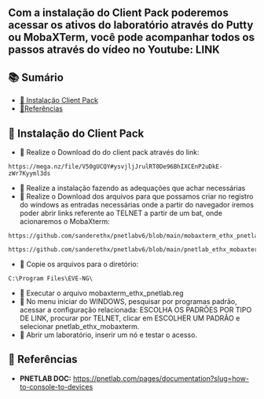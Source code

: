 <h2 aligh="center">
 Com a instalação do Client Pack poderemos acessar os ativos do laboratório através do Putty ou MobaXTerm, você pode acompanhar todos os passos através do vídeo no Youtube: LINK
</h2>

## 📚 Sumário

- [🚀 Instalação Client Pack](#ClientPack)
- [🚀Referências](#Ref)

## 🚀 Instalação do Client Pack<a id="ClientPack"></a>

- 💎 Realize o Download do do client pack através do link:
```linux
https://mega.nz/file/V50gUCQY#ysvjljJrulRT0De96BhIXCEnP2uDkE-zWr7Kyyml3ds
```

- 💎 Realize a instalação fazendo as adequações que achar necessárias
- 💎 Realize o Download dos arquivos para que possamos criar no registro do windows as entradas necessárias onde a partir do navegador iremos poder abrir links referente ao TELNET a partir de um bat, onde acionaremos o MobaXterm:
```linux
https://github.com/sanderethx/pnetlabv6/blob/main/mobaxterm_ethx_pnetlab.reg
```
```linux
https://github.com/sanderethx/pnetlabv6/blob/main/pnetlab_ethx_mobaxterm.bat
```

- 💎 Copie os arquivos para o diretório:
```linux
C:\Program Files\EVE-NG\
```

- 💎 Executar o arquivo mobaxterm_ethx_pnetlab.reg
- 💎 No menu iniciar do WINDOWS, pesquisar por programas padrão, acessar a configuração relacionada: ESCOLHA OS PADRÕES POR TIPO DE LINK, procurar por TELNET, clicar em ESCOLHER UM PADRÃO e selecionar pnetlab_ethx_mobaxterm.
- 💎 Abrir um laboratório, inserir um nó e testar o acesso.

## 🚀 Referências<a id="Ref"></a>
- **PNETLAB DOC:** https://pnetlab.com/pages/documentation?slug=how-to-console-to-devices


